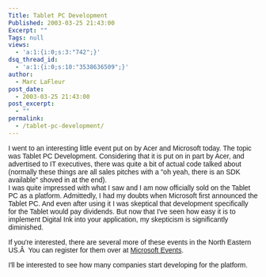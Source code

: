 ```yaml
---
Title: Tablet PC Development
Published: 2003-03-25 21:43:00
Excerpt: ""
Tags: null
views:
  - 'a:1:{i:0;s:3:"742";}'
dsq_thread_id:
  - 'a:1:{i:0;s:10:"3538636509";}'
author:
  - Marc LaFleur
post_date:
  - 2003-03-25 21:43:00
post_excerpt:
  - ""
permalink:
  - /tablet-pc-development/
---
```

<p class="MsoNormal" style="margin: 0in 0in 0pt;"><span style="font-family: Arial; mso-bidi-font-weight: bold;">I went to an interesting little event put on by Acer and Microsoft today. The topic was Tablet PC Development. Considering that it is put on in part by Acer, and advertised to IT executives, there was quite a bit of actual code talked about (normally these things are all sales pitches with a "oh yeah, there is an SDK available" shoved in at the end). </span></p>
<span style="font-family: Arial; mso-bidi-font-weight: bold;">I was quite impressed with what I saw and I am now officially sold on the Tablet PC as a platform. Admittedly, I had my doubts when Microsoft first announced the Tablet PC. And even after using it I was skeptical that development specifically for the Tablet would pay dividends. But now that I've seen how easy it is to implement Digital Ink into your application, my skepticism is significantly diminished. </span>

<span style="font-family: Arial; mso-bidi-font-weight: bold;">If you're interested, there are several more of these events in the North Eastern US.<span style="mso-spacerun: yes;">Â  </span>You can register for them over at <a href="http://msevents.microsoft.com/isapi/events/usa/enu/search_results.asp?ES=1&amp;PID=-1&amp;KW=Tablet&amp;SPID=-1" target="_blank">Microsoft Events</a>.</span>

<span style="font-family: Arial; mso-bidi-font-weight: bold;">I'll be interested to see how many companies start developing for the platform. </span>